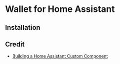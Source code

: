 # Wallet for Home Assistant

## Installation

## Credit
- [Building a Home Assistant Custom Component](https://aarongodfrey.dev/home%20automation/building_a_home_assistant_custom_component_part_1/)